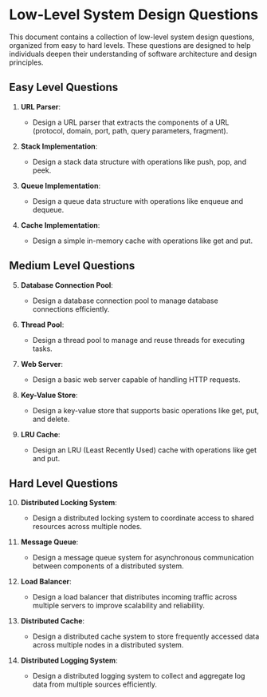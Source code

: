 # Low-Level System Design Questions

This document contains a collection of low-level system design questions, organized from easy to hard levels. These questions are designed to help individuals deepen their understanding of software architecture and design principles.

## Easy Level Questions

1. **URL Parser**:
    - Design a URL parser that extracts the components of a URL (protocol, domain, port, path, query parameters, fragment).

2. **Stack Implementation**:
    - Design a stack data structure with operations like push, pop, and peek.

3. **Queue Implementation**:
    - Design a queue data structure with operations like enqueue and dequeue.

4. **Cache Implementation**:
    - Design a simple in-memory cache with operations like get and put.

## Medium Level Questions

5. **Database Connection Pool**:
    - Design a database connection pool to manage database connections efficiently.

6. **Thread Pool**:
    - Design a thread pool to manage and reuse threads for executing tasks.

7. **Web Server**:
    - Design a basic web server capable of handling HTTP requests.

8. **Key-Value Store**:
    - Design a key-value store that supports basic operations like get, put, and delete.

9. **LRU Cache**:
    - Design an LRU (Least Recently Used) cache with operations like get and put.

## Hard Level Questions

10. **Distributed Locking System**:
    - Design a distributed locking system to coordinate access to shared resources across multiple nodes.

11. **Message Queue**:
    - Design a message queue system for asynchronous communication between components of a distributed system.

12. **Load Balancer**:
    - Design a load balancer that distributes incoming traffic across multiple servers to improve scalability and reliability.

13. **Distributed Cache**:
    - Design a distributed cache system to store frequently accessed data across multiple nodes in a distributed system.

14. **Distributed Logging System**:
    - Design a distributed logging system to collect and aggregate log data from multiple sources efficiently.
